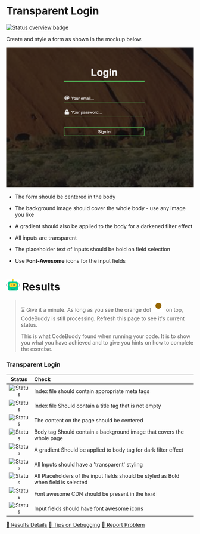 # Transparent Login
[![Status overview badge](../../blob/badges/.github/badges/main/badge.svg)](#-results)


Create and style a form as shown in the mockup below.

![mockup](mockup.png)

- The form should be centered in the body

- The background image should cover the whole body - use any image you like

- A gradient should also be applied to the body for a darkened filter effect

- All inputs are transparent

- The placeholder text of inputs should be bold on field selection

- Use **Font-Awesome** icons for the input fields

[//]: # (autograding info start)
# <img src="https://github.com/DCI-EdTech/autograding-setup/raw/main/assets/bot-large.svg" alt="" data-canonical-src="https://github.com/DCI-EdTech/autograding-setup/raw/main/assets/bot-large.svg" height="31" /> Results
> ⌛ Give it a minute. As long as you see the orange dot ![processing](https://raw.githubusercontent.com/DCI-EdTech/autograding-setup/main/assets/processing.svg) on top, CodeBuddy is still processing. Refresh this page to see it's current status.
>
> This is what CodeBuddy found when running your code. It is to show you what you have achieved and to give you hints on how to complete the exercise.


### Transparent Login

|                 Status                  | Check                                                                                    |
| :-------------------------------------: | :--------------------------------------------------------------------------------------- |
| ![Status](../../blob/badges/.github/badges/main/status0.svg) | Index file should contain appropriate meta tags |
| ![Status](../../blob/badges/.github/badges/main/status1.svg) | Index file Should contain a title tag that is not empty |
| ![Status](../../blob/badges/.github/badges/main/status2.svg) | The content on the page should be centered |
| ![Status](../../blob/badges/.github/badges/main/status3.svg) | Body tag Should contain a background image that covers the whole page |
| ![Status](../../blob/badges/.github/badges/main/status4.svg) | A gradient Should be applied to body tag for dark filter effect |
| ![Status](../../blob/badges/.github/badges/main/status5.svg) | All Inputs should have a 'transparent' styling |
| ![Status](../../blob/badges/.github/badges/main/status6.svg) | All Placeholders of the input fields should be styled as Bold when field is selected |
| ![Status](../../blob/badges/.github/badges/main/status7.svg) | Font awesome CDN should be present in the `head` |
| ![Status](../../blob/badges/.github/badges/main/status8.svg) | Input fields should have font awesome icons |



[🔬 Results Details](../../actions)
[🐞 Tips on Debugging](https://github.com/DCI-EdTech/autograding-setup/wiki/How-to-work-with-CodeBuddy)
[📢 Report Problem](https://docs.google.com/forms/d/e/1FAIpQLSfS8wPh6bCMTLF2wmjiE5_UhPiOEnubEwwPLN_M8zTCjx5qbg/viewform?usp=pp_url&entry.652569746=UIB-data-transparent-login)


[//]: # (autograding info end)